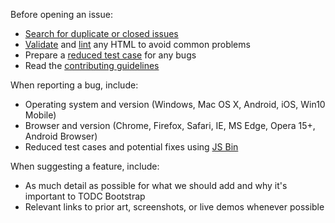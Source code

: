 Before opening an issue:

- [Search for duplicate or closed issues](https://github.com/todc/todc-bootstrap/issues?utf8=%E2%9C%93&q=is%3Aissue)
- [Validate](https://validator.w3.org/nu/) and [lint](https://github.com/twbs/bootlint#in-the-browser) any HTML to avoid common problems
- Prepare a [reduced test case](https://css-tricks.com/reduced-test-cases/) for any bugs
- Read the [contributing guidelines](https://github.com/todc/todc-bootstrap/blob/master/CONTRIBUTING.md)

When reporting a bug, include:

- Operating system and version (Windows, Mac OS X, Android, iOS, Win10 Mobile)
- Browser and version (Chrome, Firefox, Safari, IE, MS Edge, Opera 15+, Android Browser)
- Reduced test cases and potential fixes using [JS Bin](https://jsbin.com/)

When suggesting a feature, include:

- As much detail as possible for what we should add and why it's important to TODC Bootstrap
- Relevant links to prior art, screenshots, or live demos whenever possible
